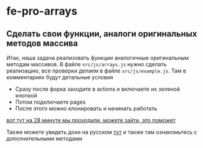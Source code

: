 # fe-pro-arrays

## Сделать свои функции, аналоги оригинальных методов массива

Итак, наша задача реализовать функции аналогичные оригинальным методам массивов. В файле ```src/js/arrays.js``` нужно сделать реализацию, все проверки делаем в файле ```src/js/example.js```. Там в комментариях будут детальные условия
- Сразу после форка заходите в actions и включаете их зеленой кнопкой
- Потом подключаете pages
- После этого можно клонировать и начинать работать


[вот тут на 28 минуте мы проходили, можете зайти, это поможет](https://www.youtube.com/watch?time_continue=1937&v=HwKTao6Gf9A&feature=emb_logo)


Также можете увидеть доки на русском [тут](https://learn.javascript.ru/array-methods) и также там ознакомьтесь с дополнительными методами
         
